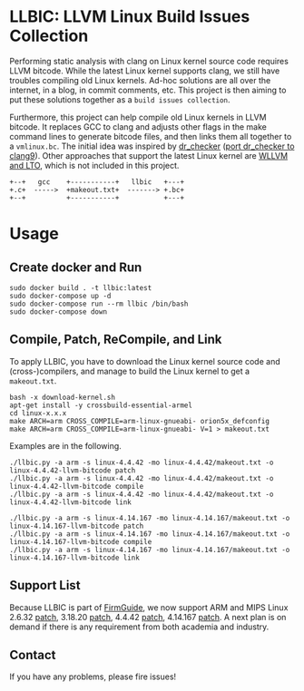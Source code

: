 # LLBIC: LLVM Linux Build Issues Collection

Performing static analysis with clang on Linux kernel source code requires LLVM
bitcode. While the latest Linux kernel supports clang, we still have troubles
compiling old Linux kernels. Ad-hoc solutions are all over the internet, in a
blog, in commit comments, etc. This project is then aiming to put these
solutions together as a `build issues collection`.

Furthermore, this project can help compile old Linux kernels in LLVM bitcode.
It replaces GCC to clang and adjusts other flags in the make command lines to
generate bitcode files, and then links them all together to a `vmlinux.bc`. The
initial idea was inspired by
[dr_checker](https://github.com/ucsb-seclab/dr_checker) ([port dr_checker to
clang9](./doc/port-dr_checker-2-clang-9.md)). Other approaches that support the
latest Linux kernel are [WLLVM and LTO](./doc/backgroud.md), which is not
included in this project.

```
+--+   gcc    +-----------+   llbic   +---+
+.c+  ----->  +makeout.txt+  -------> +.bc+
+--+          +-----------+           +---+
```

# Usage

## Create docker and Run

```
sudo docker build . -t llbic:latest
sudo docker-compose up -d
sudo docker-compose run --rm llbic /bin/bash
sudo docker-compose down
```

## Compile, Patch, ReCompile, and Link

To apply LLBIC, you have to download the Linux kernel source code and
(cross-)compilers, and manage to build the Linux kernel to get a `makeout.txt`.

```
bash -x download-kernel.sh
apt-get install -y crossbuild-essential-armel
cd linux-x.x.x
make ARCH=arm CROSS_COMPILE=arm-linux-gnueabi- orion5x_defconfig
make ARCH=arm CROSS_COMPILE=arm-linux-gnueabi- V=1 > makeout.txt
```

Examples are in the following.

```
./llbic.py -a arm -s linux-4.4.42 -mo linux-4.4.42/makeout.txt -o linux-4.4.42-llvm-bitcode patch
./llbic.py -a arm -s linux-4.4.42 -mo linux-4.4.42/makeout.txt -o linux-4.4.42-llvm-bitcode compile
./llbic.py -a arm -s linux-4.4.42 -mo linux-4.4.42/makeout.txt -o linux-4.4.42-llvm-bitcode link

./llbic.py -a arm -s linux-4.14.167 -mo linux-4.14.167/makeout.txt -o linux-4.14.167-llvm-bitcode patch
./llbic.py -a arm -s linux-4.14.167 -mo linux-4.14.167/makeout.txt -o linux-4.14.167-llvm-bitcode compile
./llbic.py -a arm -s linux-4.14.167 -mo linux-4.14.167/makeout.txt -o linux-4.14.167-llvm-bitcode link
```

## Support List

Because LLBIC is part of [FirmGuide](https://github.com/cyruscyliu/firmguide),
we now support ARM and MIPS Linux 2.6.32
[patch](./patches/2.6.32/linux-2.6.32.sh), 3.18.20
[patch](./patches/3.18.20/linux-3.18.20.sh), 4.4.42
[patch](./patches/4.4.42/linux-4.4.42.sh), 4.14.167
[patch](./patches/4.14.167/linux-4.14.167.sh). A next plan is on demand if there
is any requirement from both academia and industry.

## Contact

If you have any problems, please fire issues!
